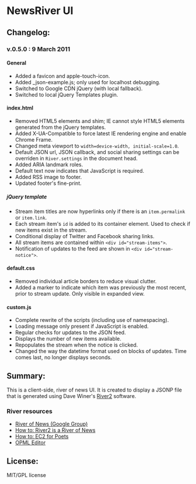 #  NewsRiver UI

## Changelog:

### v.0.5.0 : 9 March 2011

#### General
* Added a favicon and apple-touch-icon.
* Added _json-example.js; only used for localhost debugging.
* Switched to Google CDN jQuery (with local fallback).
* Switched to local jQuery Templates plugin.

#### index.html
* Removed HTML5 elements and shim; IE cannot style HTML5 elements generated from the jQuery templates.
* Added X-UA-Compatible to force latest IE rendering engine and enable Chrome Frame.
* Changed meta viewport to `width=device-width, initial-scale=1.0`.
* Default JSON url, JSON callback, and social sharing settings can be overriden in `River.settings` in the document head.
* Added ARIA landmark roles.
* Default text now indicates that JavaScript is required.
* Added RSS image to footer.
* Updated footer's fine-print.

##### jQuery template
* Stream item titles are now hyperlinks only if there is an `item.permalink` or `item.link`.
* Each stream item's `id` is added to its container element. Used to check if new items exist in the stream.
* Conditional display of Twitter and Facebook sharing links.
* All stream items are contained within `<div id="stream-items">`.
* Notification of updates to the feed are shown in `<div id="stream-notice">`.

#### default.css
* Removed individual article borders to reduce visual clutter.
* Added a marker to indicate which item was previously the most recent, prior to stream update. Only visible in expanded view.

#### custom.js
* Complete rewrite of the scripts (including use of namespacing).
* Loading message only present if JavaScript is enabled.
* Regular checks for updates to the JSON feed.
* Displays the number of new items available.
* Repopulates the stream when the notice is clicked.
* Changed the way the datetime format used on blocks of updates. Time comes last, no longer displays seconds.

## Summary:

This is a client-side, river of news UI. It is created to display a JSONP file that is generated using Dave Winer's [River2](http://newsriver.org/river2.html) software.

### River resources

* [River of News (Google Group)](http://groups.google.com/group/river-of-news)
* [How to: River2 is a River of News](http://newsriver.org/river2.html)
* [How to: EC2 for Poets](http://ec2.scripting.com/)
* [OPML Editor](http://editor.opml.org/)

## License:

MIT/GPL license